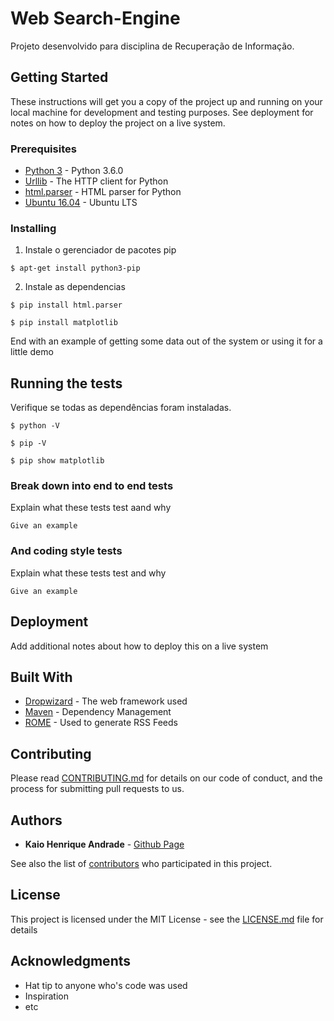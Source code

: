 # Web Search-Engine 

Projeto desenvolvido para disciplina de Recuperação de Informação.

## Getting Started

These instructions will get you a copy of the project up and running on your local machine for development and testing purposes. See deployment for notes on how to deploy the project on a live system.

### Prerequisites

* [Python 3](https://www.python.org/downloads/) - Python 3.6.0
* [Urllib](https://docs.python.org/3/library/urllib.html) - The HTTP client for Python
* [html.parser](https://docs.python.org/3/library/html.parser.html) - HTML parser for Python
* [Ubuntu 16.04](http://releases.ubuntu.com/16.04/) - Ubuntu LTS

### Installing

1. Instale o gerenciador de pacotes pip

```
$ apt-get install python3-pip
```

2. Instale as dependencias

```
$ pip install html.parser
```

```
$ pip install matplotlib
```





End with an example of getting some data out of the system or using it for a little demo

## Running the tests

Verifique se todas as dependências foram instaladas.

```
$ python -V
```
```
$ pip -V
```
```
$ pip show matplotlib
```


### Break down into end to end tests

Explain what these tests test aand why

```
Give an example
```

### And coding style tests

Explain what these tests test and why

```
Give an example
```

## Deployment

Add additional notes about how to deploy this on a live system

## Built With

* [Dropwizard](http://www.dropwizard.io/1.0.2/docs/) - The web framework used
* [Maven](https://maven.apache.org/) - Dependency Management
* [ROME](https://rometools.github.io/rome/) - Used to generate RSS Feeds

## Contributing

Please read [CONTRIBUTING.md](https://gist.github.com/PurpleBooth/b24679402957c63ec426) for details on our code of conduct, and the process for submitting pull requests to us.

## Authors

* **Kaio Henrique Andrade** - [Github Page](https://andradekaio.github.io)

See also the list of [contributors](https://github.com/your/project/contributors) who participated in this project.

## License

This project is licensed under the MIT License - see the [LICENSE.md](LICENSE.md) file for details

## Acknowledgments

* Hat tip to anyone who's code was used
* Inspiration
* etc

